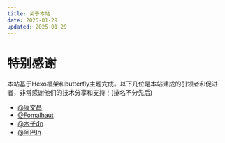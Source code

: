 ```yaml
---
title: 关于本站
date: 2025-01-29
updated: 2025-01-29
---
```


# 特别感谢
本站基于Hexo框架和butterfly主题完成。以下几位是本站建成的引领者和促进者，非常感谢他们的技术分享和支持！(排名不分先后)  
- [@康文昌](https://space.bilibili.com/34786453)
- [@Fomalhaut](https://space.bilibili.com/220757832)
- [@木子dn](https://space.bilibili.com/1398826277)
- [@阿巴In](https://space.bilibili.com/381992209)
